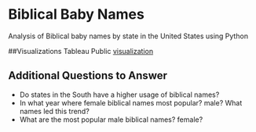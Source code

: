 # Biblical Baby Names

Analysis of Biblical baby names by state in the United States using Python

##Visualizations
Tableau Public [visualization](https://public.tableau.com/profile/danielle.hill#!/vizhome/BiblicalBabyNames/Dashboard1)

## Additional Questions to Answer
- Do states in the South have a higher usage of biblical names?
- In what year where female biblical names most popular? male? What names led this trend?
- What are the most popular male biblical names? female?
